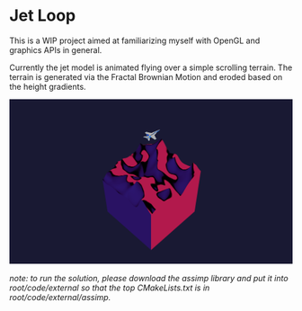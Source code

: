 # Jet Loop

This is a WIP project aimed at familiarizing myself with OpenGL and graphics APIs in general.

Currently the jet model is animated flying over a simple scrolling terrain. The terrain is generated via the Fractal Brownian Motion and eroded based on the height gradients. 

![render image](root/assets/images/cover.png "Raw patron count")


*note: to run the solution, please download the assimp library and put it into root/code/external so that the top CMakeLists.txt is in root/code/external/assimp.*
